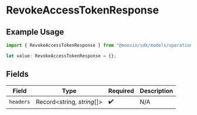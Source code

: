 # RevokeAccessTokenResponse

## Example Usage

```typescript
import { RevokeAccessTokenResponse } from "@moovio/sdk/models/operations";

let value: RevokeAccessTokenResponse = {};
```

## Fields

| Field                      | Type                       | Required                   | Description                |
| -------------------------- | -------------------------- | -------------------------- | -------------------------- |
| `headers`                  | Record<string, *string*[]> | :heavy_check_mark:         | N/A                        |